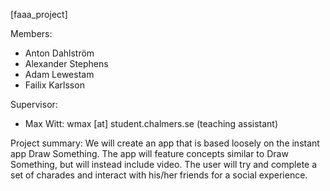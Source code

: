 [faaa_project]

Members:
 - Anton Dahlström
 - Alexander Stephens
 - Adam Lewestam
 - Failix Karlsson

 Supervisor:
 - Max Witt: wmax [at] student.chalmers.se (teaching assistant)

 Project summary:
	We will create an app that is based loosely on the instant app Draw Something. The app will feature concepts similar to Draw Something, but will instead include video. The user will try and complete a set of charades and interact with his/her friends for a social experience.
